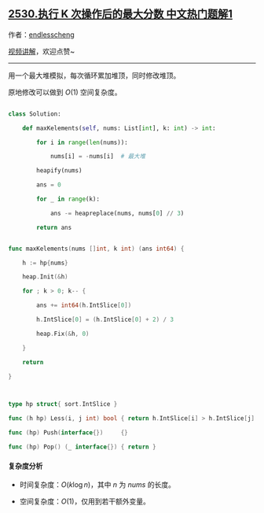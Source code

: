 ## [2530.执行 K 次操作后的最大分数 中文热门题解1](https://leetcode.cn/problems/maximal-score-after-applying-k-operations/solutions/100000/zui-da-dui-o1kong-jian-by-endlesscheng-bqn7)

作者：[endlesscheng](https://leetcode.cn/u/endlesscheng)

[视频讲解](https://www.bilibili.com/video/BV1KG4y1j73o/)，欢迎点赞~

---

用一个最大堆模拟，每次循环累加堆顶，同时修改堆顶。

原地修改可以做到 $O(1)$ 空间复杂度。

```py [sol1-Python3]
class Solution:
    def maxKelements(self, nums: List[int], k: int) -> int:
        for i in range(len(nums)):
            nums[i] = -nums[i]  # 最大堆
        heapify(nums)
        ans = 0
        for _ in range(k):
            ans -= heapreplace(nums, nums[0] // 3)
        return ans
```

```go [sol1-Go]
func maxKelements(nums []int, k int) (ans int64) {
	h := hp{nums}
	heap.Init(&h)
	for ; k > 0; k-- {
		ans += int64(h.IntSlice[0])
		h.IntSlice[0] = (h.IntSlice[0] + 2) / 3
		heap.Fix(&h, 0)
	}
	return
}

type hp struct{ sort.IntSlice }
func (h hp) Less(i, j int) bool { return h.IntSlice[i] > h.IntSlice[j] }
func (hp) Push(interface{})     {}
func (hp) Pop() (_ interface{}) { return }
```

#### 复杂度分析

- 时间复杂度：$O(k\log n)$，其中 $n$ 为 $\textit{nums}$ 的长度。
- 空间复杂度：$O(1)$，仅用到若干额外变量。
